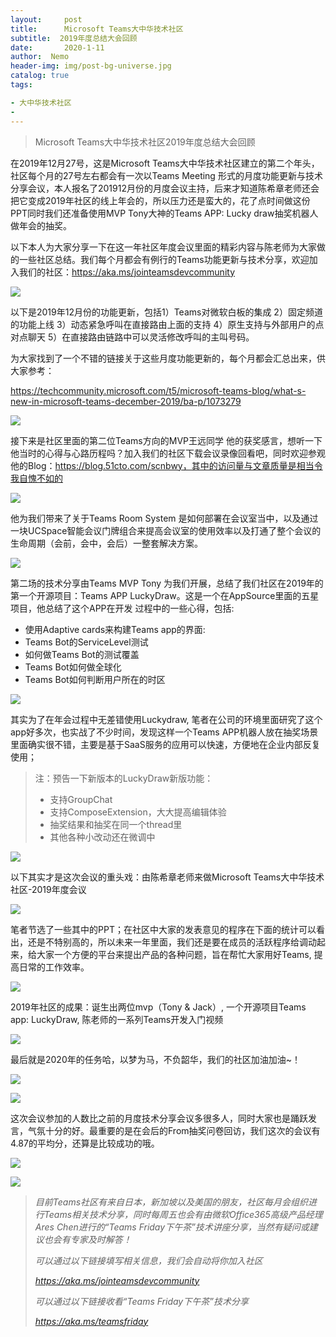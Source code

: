 ```yaml
---
layout:     post
title:      Microsoft Teams大中华技术社区
subtitle:  2019年度总结大会回顾
date:       2020-1-11
author:  Nemo
header-img: img/post-bg-universe.jpg
catalog: true
tags:

- 大中华技术社区
- 
---
```


> Microsoft Teams大中华技术社区2019年度总结大会回顾

在2019年12月27号，这是Microsoft Teams大中华技术社区建立的第二个年头，社区每个月的27号左右都会有一次以Teams Meeting  形式的月度功能更新与技术分享会议，本人报名了201912月份的月度会议主持，后来才知道陈希章老师还会把它变成2019年社区的线上年会的，所以压力还是蛮大的，花了点时间做这份PPT同时我们还准备使用MVP Tony大神的Teams APP: Lucky draw抽奖机器人做年会的抽奖。

以下本人为大家分享一下在这一年社区年度会议里面的精彩内容与陈老师为大家做的一些社区总结。我们每个月都会有例行的Teams功能更新与技术分享，欢迎加入我们的社区：https://aka.ms/jointeamsdevcommunity 

![](https://cdn.jsdelivr.net/gh/tangx007/tangx007.github.io/img/c1111de9892984bb8d493cc8fef467d4e23ef.jpg)

以下是2019年12月份的功能更新，包括1）Teams对微软白板的集成 2）固定频道的功能上线 3）动态紧急呼叫在直接路由上面的支持 4）原生支持与外部用户的点对点聊天 5）在直接路由链路中可以灵活修改呼叫的主叫号码。

为大家找到了一个不错的链接关于这些月度功能更新的，每个月都会汇总出来，供大家参考：

https://techcommunity.microsoft.com/t5/microsoft-teams-blog/what-s-new-in-microsoft-teams-december-2019/ba-p/1073279

![](https://cdn.jsdelivr.net/gh/tangx007/tangx007.github.io/img/c222255bde0e2b762e8fd0cea4e31e5cb6e89.png)

接下来是社区里面的第二位Teams方向的MVP王远同学 他的获奖感言，想听一下他当时的心得与心路历程吗？加入我们的社区下载会议录像回看吧，同时欢迎参观他的Blog：https://blog.51cto.com/scnbwy，其中的访问量与文章质量是相当令我自愧不如的

![](https://cdn.jsdelivr.net/gh/tangx007/tangx007.github.io/img/11111111111a949451a58d063cc3c14cb672ae608c.png)

他为我们带来了关于Teams Room System 是如何部署在会议室当中，以及通过一块UCSpace智能会议门牌组合来提高会议室的使用效率以及打通了整个会议的生命周期（会前，会中，会后）一整套解决方案。

![](https://cdn.jsdelivr.net/gh/tangx007/tangx007.github.io/img/c44444c409c4145568afdaf26e062e158cca5d.png)

第二场的技术分享由Teams MVP Tony 为我们开展，总结了我们社区在2019年的第一个开源项目：Teams APP LuckyDraw。这是一个在AppSource里面的五星项目，他总结了这个APP在开发 过程中的一些心得，包括:

- 使用Adaptive cards来构建Teams app的界面:
- Teams Bot的ServiceLevel测试
- 如何做Teams Bot的测试覆盖
- Teams Bot如何做全球化
- Teams Bot如何判断用户所在的时区

![](https://cdn.jsdelivr.net/gh/tangx007/tangx007.github.io/img/c5555c44684cc2f91828813395b9e5cfe6139.png)

其实为了在年会过程中无差错使用Luckydraw, 笔者在公司的环境里面研究了这个app好多次，也实战了不少时间，发现这样一个Teams APP机器人放在抽奖场景里面确实很不错，主要是基于SaaS服务的应用可以快速，方便地在企业内部反复使用；

>  注：预告一下新版本的LuckyDraw新版功能：
>
> - 支持GroupChat 
> - 支持ComposeExtension，大大提高编辑体验 
> - 抽奖结果和抽奖在同一个thread里 
> - 其他各种小改动还在微调中

![](https://cdn.jsdelivr.net/gh/tangx007/tangx007.github.io/img/c6666a6db6fe72e8db9449dd5a99dee912dc4.png)

以下其实才是这次会议的重头戏：由陈希章老师来做Microsoft Teams大中华技术社区-2019年度会议

![](https://cdn.jsdelivr.net/gh/tangx007/tangx007.github.io/img/c777703673a04a1f75651943c446536c4ea4a.png)

笔者节选了一些其中的PPT；在社区中大家的发表意见的程序在下面的统计可以看出，还是不特别高的，所以未来一年里面，我们还是要在成员的活跃程序给调动起来，给大家一个方便的平台来提出产品的各种问题，旨在帮忙大家用好Teams, 提高日常的工作效率。

![](https://cdn.jsdelivr.net/gh/tangx007/tangx007.github.io/img/c888889846c6f570ba9dd0accbf055048811ff.png)

2019年社区的成果：诞生出两位mvp（Tony & Jack）, 一个开源项目Teams app: LuckyDraw, 陈老师的一系列Teams开发入门视频 

![](https://cdn.jsdelivr.net/gh/tangx007/tangx007.github.io/img/c99999e08321cb0094a1f5a5deafaa7dcdbb4e.png)

最后就是2020年的任务哈，以梦为马，不负韶华，我们的社区加油加油~！

![](https://cdn.jsdelivr.net/gh/tangx007/tangx007.github.io/img/c10101010112787798fa54e92e407b780c06d0c590.png)

![](https://cdn.jsdelivr.net/gh/tangx007/tangx007.github.io/img/c-11111118c5f354d3aba03311c8e012554af223f.png)

这次会议参加的人数比之前的月度技术分享会议多很多人，同时大家也是踊跃发言，气氛十分的好。最重要的是在会后的From抽奖问卷回访，我们这次的会议有4.87的平均分，还算是比较成功的哦。

![](https://cdn.jsdelivr.net/gh/tangx007/tangx007.github.io/img/c1212121274fb3348caf7b2d8b02763e310c81733.jpg)

![](https://cdn.jsdelivr.net/gh/tangx007/tangx007.github.io/img/c13131313e468aaf2a56acac43cf3b0ddf042a2cf.png)

> *目前Teams社区有来自日本，新加坡以及美国的朋友，社区每月会组织进行Teams相关技术分享，同时每周五也会有由微软Office365高级产品经理Ares Chen进行的“Teams Friday下午茶”技术讲座分享，当然有疑问或建议也会有专家及时解答！*
>
> *可以通过以下链接填写相关信息，我们会自动将你加入社区*
>
> *https://aka.ms/jointeamsdevcommunity*
>
> *可以通过以下链接收看“Teams Friday下午茶”技术分享*
>
> *https://aka.ms/teamsfriday*